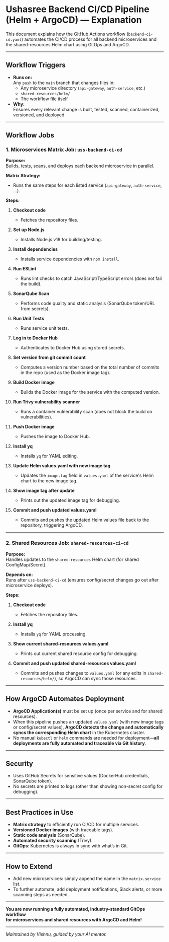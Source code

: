 # Ushasree Backend CI/CD Pipeline (Helm + ArgoCD) — **Explanation**

This document explains how the GitHub Actions workflow (`backend-ci-cd.yaml`) automates the CI/CD process for all backend microservices and the shared-resources Helm chart using GitOps and ArgoCD.

---

## **Workflow Triggers**

- **Runs on:**  
  Any `push` to the `main` branch that changes files in:
    - Any microservice directory (`api-gateway`, `auth-service`, etc.)
    - `shared-resources/helm/`
    - The workflow file itself
- **Why:**  
  Ensures every relevant change is built, tested, scanned, containerized, versioned, and deployed.

---

## **Workflow Jobs**

### **1. Microservices Matrix Job: `uss-backend-ci-cd`**

**Purpose:**  
Builds, tests, scans, and deploys each backend microservice in parallel.

**Matrix Strategy:**
- Runs the same steps for each listed service (`api-gateway`, `auth-service`, ...).

**Steps:**

1. **Checkout code**
    - Fetches the repository files.

2. **Set up Node.js**
    - Installs Node.js v18 for building/testing.

3. **Install dependencies**
    - Installs service dependencies with `npm install`.

4. **Run ESLint**
    - Runs lint checks to catch JavaScript/TypeScript errors (does not fail the build).

5. **SonarQube Scan**
    - Performs code quality and static analysis (SonarQube token/URL from secrets).

6. **Run Unit Tests**
    - Runs service unit tests.

7. **Log in to Docker Hub**
    - Authenticates to Docker Hub using stored secrets.

8. **Set version from git commit count**
    - Computes a version number based on the total number of commits in the repo (used as the Docker image tag).

9. **Build Docker image**
    - Builds the Docker image for the service with the computed version.

10. **Run Trivy vulnerability scanner**
    - Runs a container vulnerability scan (does not block the build on vulnerabilities).

11. **Push Docker image**
    - Pushes the image to Docker Hub.

12. **Install yq**
    - Installs `yq` for YAML editing.

13. **Update Helm values.yaml with new image tag**
    - Updates the `image.tag` field in `values.yaml` of the service's Helm chart to the new image tag.

14. **Show image tag after update**
    - Prints out the updated image tag for debugging.

15. **Commit and push updated values.yaml**
    - Commits and pushes the updated Helm values file back to the repository, triggering ArgoCD.

---

### **2. Shared Resources Job: `shared-resources-ci-cd`**

**Purpose:**  
Handles updates to the `shared-resources` Helm chart (for shared ConfigMap/Secret).

**Depends on:**  
Runs after `uss-backend-ci-cd` (ensures config/secret changes go out after microservice deploys).

**Steps:**

1. **Checkout code**
    - Fetches the repository files.

2. **Install yq**
    - Installs `yq` for YAML processing.

3. **Show current shared-resources values.yaml**
    - Prints out current shared resource config for debugging.

4. **Commit and push updated shared-resources values.yaml**
    - Commits and pushes changes to `values.yaml` (or any edits in `shared-resources/helm/`), so ArgoCD can sync those resources.

---

## **How ArgoCD Automates Deployment**

- **ArgoCD Application(s)** must be set up (once per service and for shared resources).
- When this pipeline pushes an updated `values.yaml` (with new image tags or config/secret values), **ArgoCD detects the change and automatically syncs the corresponding Helm chart** in the Kubernetes cluster.
- No manual `kubectl` or `helm` commands are needed for deployment—**all deployments are fully automated and traceable via Git history**.

---

## **Security**

- Uses GitHub Secrets for sensitive values (DockerHub credentials, SonarQube token).
- No secrets are printed to logs (other than showing non-secret config for debugging).

---

## **Best Practices in Use**

- **Matrix strategy** to efficiently run CI/CD for multiple services.
- **Versioned Docker images** (with traceable tags).
- **Static code analysis** (SonarQube).
- **Automated security scanning** (Trivy).
- **GitOps**: Kubernetes is always in sync with what’s in Git.

---

## **How to Extend**

- Add new microservices: simply append the name in the `matrix.service` list.
- To further automate, add deployment notifications, Slack alerts, or more scanning steps as needed.

---

**You are now running a fully automated, industry-standard GitOps workflow  
for microservices and shared resources with ArgoCD and Helm!**

---

*Maintained by Vishnu, guided by your AI mentor.*

